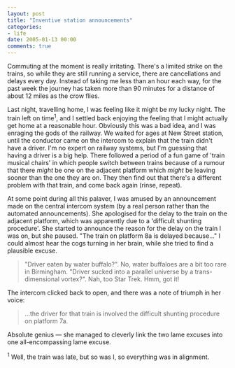 ```yaml
---
layout: post
title: "Inventive station announcements"
categories:
- life
date: 2005-01-13 00:00
comments: true
---
```


<p>Commuting at the moment is really irritating. There's a limited strike on the trains, so while they are still running a service, there are cancellations and delays every day. Instead of taking me less than an hour each way, for the past week the journey has taken more than 90 minutes for a distance of about 12 miles as the crow flies.</p>

<p>Last night, travelling home, I was feeling like it might be my lucky night. The train left on time<sup>1</sup>, and I settled back enjoying the feeling that I might actually get home at a reasonable hour. Obviously this was a bad idea, and I was enraging the gods of the railway. We waited for ages at New Street station, until the conductor came on the intercom to explain that the train didn't have a driver. I'm no expert on railway systems, but I'm guessing that having a driver is a big help. There followed a period of a fun game of 'train musical chairs' in which people switch between trains because of a rumour that there <em>might</em> be one on the adjacent platform which <em>might</em> be leaving sooner than the one they are on. They then find out that there's a different problem with that train, and come back again (rinse, repeat).</p>

<p>At some point during all this palaver, I was amused by an announcement made on the central intercom system (by a real person rather than the automated announcements). She apologised for the delay to the train on the adjacent platform, which was apparently due to a 'difficult shunting procedure'. She started to announce the reason for the delay on the train I was on, but she paused. "The train on platform 8a is delayed because..." I could almost hear the cogs turning in her brain, while she tried to find a plausible excuse.</p>

<blockquote><p>"Driver eaten by water buffalo?". No, water buffaloes are a bit too rare in Birmingham. "Driver sucked into a parallel universe by a trans-dimensional vortex?". Nah, too Star Trek. Hmm, got it!</p></blockquote>

<p>The intercom clicked back to open, and there was a note of triumph in her voice:</p>

<blockquote><p>...the driver for that train is involved the difficult shunting procedure on platform 7a.</p></blockquote>

<p>Absolute genius &mdash; she managed to cleverly link the two lame excuses into one all-encompassing lame excuse. </p>

<p><sup>1</sup> Well, the train was late, but so was I, so everything was in alignment.</p>
